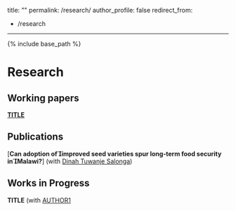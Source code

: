 title: ""
permalink: /research/
author_profile: false
redirect_from:
  - /research
---

{% include base_path %}

# Research

## Working papers

[**TITLE**](/files/paper1.pdf) <br/> 

## Publications

[**Can adoption ofimproved seed varieties spur long‑term food security inMalawi?**] (with [Dinah Tuwanje Salonga](https://rdcu.be/dQAIi)) <br/>

## Works in Progress

**TITLE** (with [AUTHOR1](URL1)<br/>
